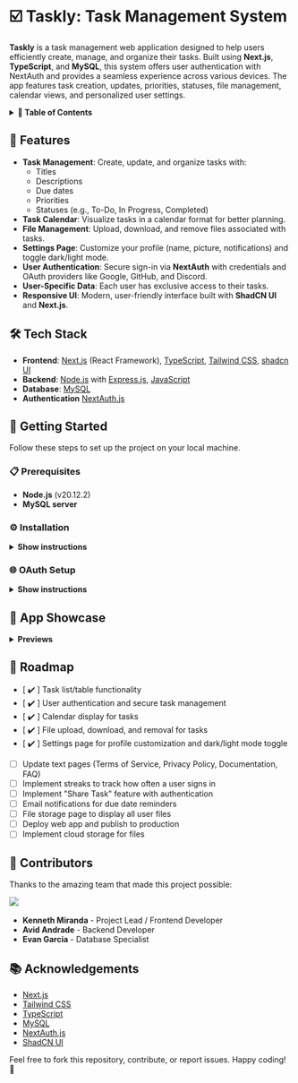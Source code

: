 # :ballot_box_with_check: Taskly: Task Management System

**Taskly** is a task management web application designed to help users efficiently create, manage, and organize their tasks. Built using **Next.js**, **TypeScript**, and **MySQL**, this system offers user authentication with NextAuth and provides a seamless experience across various devices. The app features task creation, updates, priorities, statuses, file management, calendar views, and personalized user settings.

<details><summary><b>📁 Table of Contents</b></summary>

- [✨ Features](#-features)
- [🛠️ Tech Stack](#️-tech-stack)
- [🎉 Getting Started](#-getting-started)
  - [📋 Prerequisites](#-prerequisites)
  - [⚙️ Installation](#️-installation)
  - [🌐 OAuth Setup](#-oauth-setup)
- [🌟 App Showcase](#-app-showcase)
- [🚀 Roadmap](#-roadmap)
- [👥 Contributors](#-contributors)
- [📚 Acknowledgements](#-acknowledgements)

</details>

## 🌟 Features

- **Task Management**: Create, update, and organize tasks with:
  - Titles
  - Descriptions
  - Due dates
  - Priorities
  - Statuses (e.g., To-Do, In Progress, Completed)
- **Task Calendar**: Visualize tasks in a calendar format for better planning.
- **File Management**: Upload, download, and remove files associated with tasks.
- **Settings Page**: Customize your profile (name, picture, notifications) and toggle dark/light mode.
- **User Authentication**: Secure sign-in via **NextAuth** with credentials and OAuth providers like Google, GitHub, and Discord.
- **User-Specific Data**: Each user has exclusive access to their tasks.
- **Responsive UI**: Modern, user-friendly interface built with **ShadCN UI** and **Next.js**.

## 🛠️ Tech Stack

- **Frontend**: [Next.js](https://nextjs.org/) (React Framework), [TypeScript](https://www.typescriptlang.org/), [Tailwind CSS](https://tailwindcss.com), [shadcn UI](https://ui.shadcn.com/docs)
- **Backend**: [Node.js](https://nodejs.org/) with [Express.js](https://expressjs.com/), [JavaScript]()
- **Database**: [MySQL](https://www.mysql.com/)
- **Authentication** [NextAuth.js](https://next-auth.js.org/)

## 🎉 Getting Started

Follow these steps to set up the project on your local machine.

### 📋 Prerequisites

- **Node.js** (v20.12.2)
- **MySQL server**

### ⚙️ Installation

<details><summary><b>Show instructions</b></summary>

1. Clone the repository:

   ```bash
   git clone https://github.com/kennethmiranda/taskly.git
   cd taskly
   ```

2. Install dependencies and set up environment variables for both the frontend and backend:

   **Frontend**:

   ```bash
   cd frontend
   npm install
   ```

   - Create a `.env.local` file in the `frontend` directory:

     ```
     NEXTAUTH_SECRET=
     NEXTAUTH_URL=http://localhost:3000

     # GitHub OAuth
     GITHUB_ID=
     GITHUB_SECRET=
     GITHUB_URL="http://localhost:3000/api/auth/callback/github"

     # Google OAuth
     GOOGLE_ID=
     GOOGLE_SECRET=
     GOOGLE_URL="http://localhost:3000/api/auth/callback/google"

     # Discord OAuth
     DISCORD_ID=
     DISCORD_SECRET=
     DISCORD_URL="http://localhost:3000/api/auth/callback/discord"

     # Database
     PORT=
     DBHOST=
     DBUSER=
     DBPASSWORD=
     DBNAME=
     ```

   **Backend**:

   ```bash
   cd backend
   npm install
   ```

   - Create a `.env` file in the `backend` directory:
     ```
     PORT=
     DBHOST=
     DBUSER=
     DBPASSWORD=
     DBNAME=
     ```

3. Set up the database:

   - Navigate to the `database` directory.
   - Execute the SQL scripts from `schema.sql` to create the necessary tables (`users`, `tasks`, `files`, `user_providers`).

4. Run the development servers:

   - **Frontend**: Navigate to the `frontend` directory and run:
     ```bash
     npm run dev
     ```
   - **Backend**: In another terminal, navigate to the `backend` directory and run:
     ```bash
     node ./server.js
     ```

5. Open your browser to `http://localhost:3000` to start using the app.

</details>

### 🌐 OAuth Setup

<details><summary><b>Show instructions</b></summary>

To set up OAuth credentials, follow these steps for each provider:

- **GitHub**:

  - Visit the [GitHub Developer Settings](https://github.com/settings/developers).
  - Create a new OAuth App with the callback URL: `http://localhost:3000/api/auth/callback/github`.
  - Add the `Client ID` and `Client Secret` to your `.env.local` file.

- **Google**:

  - Go to the [Google Cloud Console](https://console.cloud.google.com/).
  - Create a new project and enable the OAuth 2.0 API.
  - Add the redirect URI: `http://localhost:3000/api/auth/callback/google`.
  - Add the `Client ID` and `Client Secret` to your `.env.local` file.

- **Discord**:

  - Access the [Discord Developer Portal](https://discord.com/developers/applications).
  - Set up a new application and navigate to the OAuth2 tab.
  - Add the redirect URI: `http://localhost:3000/api/auth/callback/discord`.
  - Add the `Client ID` and `Client Secret` to your `.env.local` file.

For more detailed documentation, refer to the [NextAuth.js Documentation](https://next-auth.js.org/getting-started/introduction) / [Auth.js Documentation](https://authjs.dev/getting-started/authentication/oauth).

</details>

## 🌟 App Showcase

<details><summary><b>Previews</b></summary>

### Authentication

![OAuth Login GIF](/images/taskly-sign-in.gif)

### Task Management

**Task Table Preview**:
![Task Table Video](/images/taskly-task-table.mp4)
**Calendar**:
![Calendar GIF](/images/taskly-calendar.gif)
**Edit Task**:
![Edit Task GIF](/images/taskly-task-edit.gif)

### File Management

![Files GIF](/images/taskly-files.gif)

### Settings

![Settings GIF](/images/taskly-settings.gif)

</details>

## 🚀 Roadmap

- [ :heavy_check_mark: ] Task list/table functionality
- [ :heavy_check_mark: ] User authentication and secure task management
- [ :heavy_check_mark: ] Calendar display for tasks
- [ :heavy_check_mark: ] File upload, download, and removal for tasks
- [ :heavy_check_mark: ] Settings page for profile customization and dark/light mode toggle
- [ ] Update text pages (Terms of Service, Privacy Policy, Documentation, FAQ)
- [ ] Implement streaks to track how often a user signs in
- [ ] Implement "Share Task" feature with authentication
- [ ] Email notifications for due date reminders
- [ ] File storage page to display all user files
- [ ] Deploy web app and publish to production
- [ ] Implement cloud storage for files

## 👥 Contributors

Thanks to the amazing team that made this project possible:

<a href="https://github.com/kennethmiranda/taskly/graphs/contributors">
  <img src="https://contrib.rocks/image?repo=kennethmiranda/taskly" />
</a>

- **Kenneth Miranda** - Project Lead / Frontend Developer
- **Avid Andrade** - Backend Developer
- **Evan Garcia** - Database Specialist

## 📚 Acknowledgements

- [Next.js](https://nextjs.org)
- [Tailwind CSS](https://tailwindcss.com)
- [TypeScript](https://www.typescriptlang.org)
- [MySQL](https://www.mysql.com)
- [NextAuth.js](https://next-auth.js.org)
- [ShadCN UI](https://ui.shadcn.com/docs)

Feel free to fork this repository, contribute, or report issues. Happy coding! 🎉
